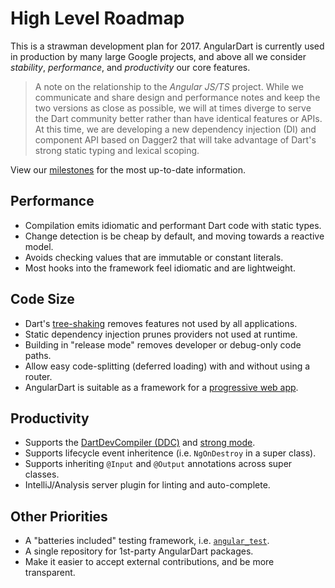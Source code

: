 # High Level Roadmap

This is a strawman development plan for 2017. AngularDart is
currently used in production by many large Google projects, and above all we
consider *stability*, *performance*, and *productivity* our core features.

> A note on the relationship to the *Angular JS/TS* project. While we
> communicate and share design and performance notes and keep the two versions
> as close as possible, we will at times diverge to serve the Dart community
> better rather than have identical features or APIs. At this time, we are
> developing a new dependency injection (DI) and component API based on Dagger2
> that will take advantage of Dart's strong static typing and lexical scoping.

View our [milestones][] for the most up-to-date information.

[milestones]: https://github.com/dart-lang/angular2/milestones

## Performance

- Compilation emits idiomatic and performant Dart code with static types.
- Change detection is be cheap by default, and moving towards a reactive model.
- Avoids checking values that are immutable or constant literals.
- Most hooks into the framework feel idiomatic and are lightweight.

## Code Size

- Dart's [tree-shaking][] removes features not used by all applications.
- Static dependency injection prunes providers not used at runtime.
- Building in "release mode" removes developer or debug-only code paths.
- Allow easy code-splitting (deferred loading) with and without using a router.
- AngularDart is suitable as a framework for a [progressive web app][pwa].

[tree-shaking]: https://webdev.dartlang.org/tools/dart2js#helping-dart2js-generate-better-code
[pwa]: https://developers.google.com/web/progressive-web-apps/

## Productivity

- Supports the [DartDevCompiler (DDC)][ddc] and [strong mode][strong].
- Supports lifecycle event inheritence (i.e. `NgOnDestroy` in a super class).
- Supports inheriting `@Input` and `@Output` annotations across super classes.
- IntelliJ/Analysis server plugin for linting and auto-complete.

## Other Priorities

- A "batteries included" testing framework, i.e. [`angular_test`][angular_test].
- A single repository for 1st-party AngularDart packages.
- Make it easier to accept external contributions, and be more transparent.

[ddc]: https://github.com/dart-lang/sdk/tree/master/pkg/dev_compiler
[strong]: https://www.dartlang.org/guides/language/sound-dart
[angular_test]: https://pub.dartlang.org/packages/angular_test

